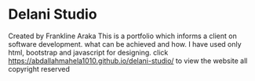 # Delani Studio
Created by Frankline Araka
This is a portfolio which informs a client on software development. what can be achieved and how.
I have used only html, bootstrap and javascript for designing.
click https://abdallahmahela1010.github.io/delani-studio/ to view the website
all copyright reserved
